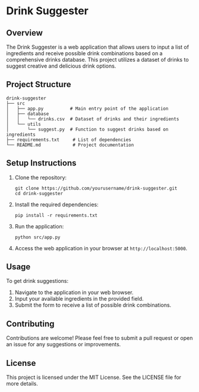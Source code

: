 # Drink Suggester

## Overview
The Drink Suggester is a web application that allows users to input a list of ingredients and receive possible drink combinations based on a comprehensive drinks database. This project utilizes a dataset of drinks to suggest creative and delicious drink options.

## Project Structure
```
drink-suggester
├── src
│   ├── app.py          # Main entry point of the application
│   ├── database
│   │   └── drinks.csv  # Dataset of drinks and their ingredients
│   └── utils
│       └── suggest.py  # Function to suggest drinks based on ingredients
├── requirements.txt     # List of dependencies
└── README.md            # Project documentation
```

## Setup Instructions
1. Clone the repository:
   ```
   git clone https://github.com/yourusername/drink-suggester.git
   cd drink-suggester
   ```

2. Install the required dependencies:
   ```
   pip install -r requirements.txt
   ```

3. Run the application:
   ```
   python src/app.py
   ```

4. Access the web application in your browser at `http://localhost:5000`.

## Usage
To get drink suggestions:
1. Navigate to the application in your web browser.
2. Input your available ingredients in the provided field.
3. Submit the form to receive a list of possible drink combinations.

## Contributing
Contributions are welcome! Please feel free to submit a pull request or open an issue for any suggestions or improvements.

## License
This project is licensed under the MIT License. See the LICENSE file for more details.
